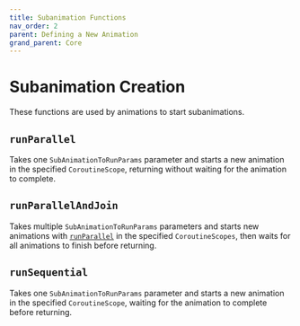 ```yaml
---
title: Subanimation Functions
nav_order: 2
parent: Defining a New Animation
grand_parent: Core
---
```


# Subanimation Creation

These functions are used by animations to start subanimations.

## `runParallel`

Takes one `SubAnimationToRunParams` parameter and starts a new animation in the specified `CoroutineScope`, returning without waiting for the animation to complete.

## `runParallelAndJoin`

Takes multiple `SubAnimationToRunParams` parameters and starts new animations with [`runParallel`](#runparallel) in the specified `CoroutineScopes`, then waits for all animations to finish before returning.

## `runSequential`

Takes one `SubAnimationToRunParams` parameter and starts a new animation in the specified `CoroutineScope`, waiting for the animation to complete before returning.
